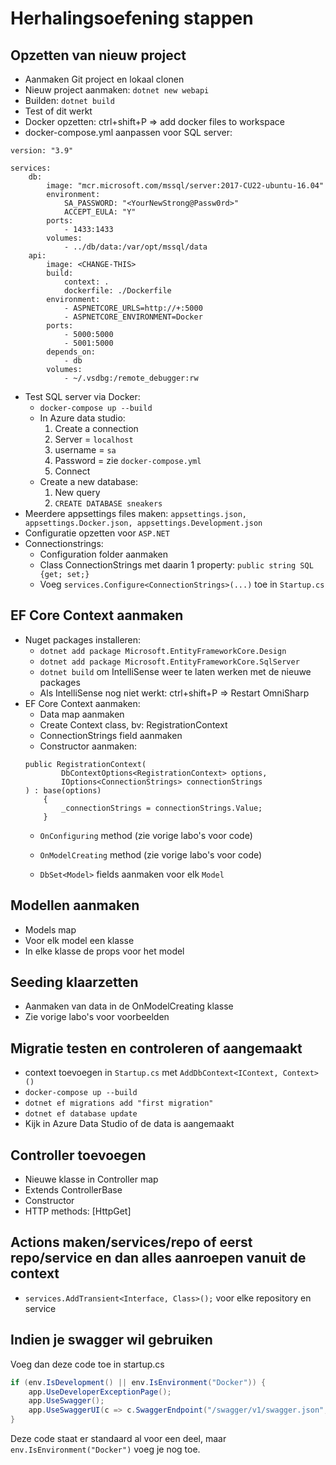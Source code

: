 # Herhalingsoefening stappen

## Opzetten van nieuw project
* Aanmaken Git project en lokaal clonen
* Nieuw project aanmaken:  `dotnet new webapi`
* Builden: `dotnet build`
* Test of dit werkt
* Docker opzetten: ctrl+shift+P => add docker files to workspace
* docker-compose.yml aanpassen voor SQL server:

```
version: "3.9"

services:
    db:
        image: "mcr.microsoft.com/mssql/server:2017-CU22-ubuntu-16.04"
        environment:
            SA_PASSWORD: "<YourNewStrong@Passw0rd>"
            ACCEPT_EULA: "Y"
        ports:
            - 1433:1433
        volumes:
            - ../db/data:/var/opt/mssql/data
    api:
        image: <CHANGE-THIS>
        build:
            context: .
            dockerfile: ./Dockerfile
        environment:
            - ASPNETCORE_URLS=http://+:5000
            - ASPNETCORE_ENVIRONMENT=Docker
        ports:
            - 5000:5000
            - 5001:5000
        depends_on:
            - db
        volumes:
            - ~/.vsdbg:/remote_debugger:rw
```

* Test SQL server via Docker: 
    * `docker-compose up --build`
    * In Azure data studio:
        1. Create a connection
        2. Server = `localhost`
        3. username = `sa`
        4. Password = zie `docker-compose.yml`
        5. Connect
    * Create a new database:
        1. New query
        2. `CREATE DATABASE sneakers`
* Meerdere appsettings files maken: `appsettings.json, appsettings.Docker.json, appsettings.Development.json`
* Configuratie opzetten voor `ASP.NET`
* Connectionstrings:
    * Configuration folder aanmaken
    * Class ConnectionStrings met daarin 1 property: `public string SQL {get; set;}`
    * Voeg `services.Configure<ConnectionStrings>(...)` toe in `Startup.cs` 

## EF Core Context aanmaken

* Nuget packages installeren:
    * `dotnet add package Microsoft.EntityFrameworkCore.Design`
    * `dotnet add package Microsoft.EntityFrameworkCore.SqlServer`
    * `dotnet build` om IntelliSense weer te laten werken met de nieuwe packages
    * Als IntelliSense nog niet werkt: ctrl+shift+P => Restart OmniSharp
* EF Core Context aanmaken:
    * Data map aanmaken
    * Create Context class, bv: RegistrationContext
    * ConnectionStrings field aanmaken 
    * Constructor aanmaken:
    ```
    public RegistrationContext(
            DbContextOptions<RegistrationContext> options, 
            IOptions<ConnectionStrings> connectionStrings
    ) : base(options)
        {
            _connectionStrings = connectionStrings.Value;
        }
    ```
    * `OnConfiguring` method (zie vorige labo's voor code)
    * `OnModelCreating` method (zie vorige labo's voor code)
    
    * `DbSet<Model>` fields aanmaken voor elk `Model`


## Modellen aanmaken

* Models map
* Voor elk model een klasse
* In elke klasse de props voor het model

## Seeding klaarzetten

* Aanmaken van data in de OnModelCreating klasse
* Zie vorige labo's voor voorbeelden


## Migratie testen en controleren of aangemaakt

* context toevoegen in `Startup.cs` met `AddDbContext<IContext, Context>()`
* `docker-compose up --build`
* `dotnet ef migrations add "first migration"`
* `dotnet ef database update`
* Kijk in Azure Data Studio of de data is aangemaakt

## Controller toevoegen

* Nieuwe klasse in Controller map
* Extends ControllerBase
* Constructor
* HTTP methods: [HttpGet]

## Actions maken/services/repo of eerst repo/service en dan alles aanroepen vanuit de context

* `services.AddTransient<Interface, Class>();` voor elke repository en service

## Indien je swagger wil gebruiken

Voeg dan deze code toe in startup.cs

```cs
if (env.IsDevelopment() || env.IsEnvironment("Docker")) {
    app.UseDeveloperExceptionPage();
    app.UseSwagger();
    app.UseSwaggerUI(c => c.SwaggerEndpoint("/swagger/v1/swagger.json", "Sneakers.API v1"));
}
```

Deze code staat er standaard al voor een deel, maar `env.IsEnvironment("Docker")` voeg je nog toe.